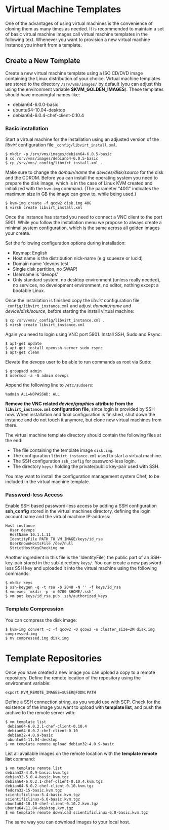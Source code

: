# Virtual Machine Templates

One of the advantages of using virtual machines is the convenience of cloning them as many times as needed. It is recommended to maintain a set of basic virtual machine images call virtual machine templates in the following text. Whenever you want to provision a new virtual machine instance you inherit from a template.

## Create a New Template

Create a new virtual machine template using a ISO CD/DVD image containing the Linux distribution of your choice. Virtual machine templates are stored to the directory `/srv/vms/images/` by default (you can adjust this using the environment variable **$KVM_GOLDEN_IMAGES**). These templates should have meaningful names like:

* debian64-6.0.0-basic
* ubuntu64-10.04-desktop 
* debian64-6.0.4-chef-client-0.10.4 

### Basic installation

Start a virtual machine for the installation using an adjusted version of the _libvirt_ configuration file `_config/libvirt_install.xml`. 

    $ mkdir -p /srv/vms/images/debian64-6.0.5-basic
    $ cd /srv/vms/images/debian64-6.0.5-basic
    $ cp /srv/vms/_config/libvirt_install.xml .

Make sure to change the _domain/name_ the _devices/disk/source_ for the disk and the CDROM. Before you can install the operating system you need to prepare the disk image, which is in the case of Linux KVM created and initialized with the `kvm-img` command. (The parameter "40G" indicates the maximum size in GB the image can grow to, while being used.)

    $ kvm-img create -f qcow2 disk.img 40G
    $ virsh create libvirt_install.xml

Once the instance has started you need to connect a VNC client to the port 5901. While you follow the installation menu we propose to always create a minimal system configuration, which is the same across all golden images your create.

Set the following configuration options during installation:

* Keymap: English
* Host name is the distribution nick-name (e.g squeeze or lucid)
* Domain name 'devops.test'
* Single disk partition, no SWAP!
* Username is 'devops'
* Only standard system, no desktop environment (unless really needed), no services, no development environment,  no editor, nothing except a bootable Linux.

Once the installation is finished copy the _libvirt_ configuration file `_config/libvirt_instance.xml` and adjust _domain/name_ and _device/disk/source_, before starting the install virtual machine:

    $ cp /srv/vms/_config/libvirt_instance.xml .
    $ virsh create libvirt_instance.xml

Again you need to login using VNC port 5901. Install SSH, Sudo and Rsync:

    $ apt-get update
    $ apt-get install openssh-server sudo rsync
    $ apt-get clean

Elevate the _devops_ user to be able to run commands as root via Sudo:

    $ groupadd admin
    $ usermod -a -G admin devops

Append the following line to `/etc/sudoers`:

    %admin ALL=NOPASSWD: ALL

**Remove the VNC related <i>device/graphics</i> attribute from the `libvirt_instance.xml` configuration file**, since login is provided by SSH now. When installation and final configuration is finished, shut down the instance and do not touch it anymore, but clone new virtual machines from there.

The virtual machine template directory should contain the following files at the end:

* The file containing the template image `disk.img`.
* The configuration `libvirt_instance.xml` used to start a virtual machine.
* The SSH configuration `ssh_config` for password-less login.
* The directory `keys/` holding the private/public key-pair used with SSH.

You may want to install the configuration management system Chef, to be included in the virtual machine template.

### Password-less Access

Enable SSH based password-less access by adding a SSH configuration **ssh_config** stored in the virtual machines directory, defining the login account name and the virtual machine IP-address:

    Host instance
      User devops
      HostName 10.1.1.11
      IdentityFile PATH_TO_VM_IMAGE/keys/id_rsa
      UserKnownHostsFile /dev/null
      StrictHostKeyChecking no

Another ingredient in this file is the 'IdentityFile', the public part of an SSH-key-pair stored in the sub-directory `keys/`. You can create a new password-less SSH key and uploaded it into the virtual machine using the following commands:

    $ mkdir keys
    $ ssh-keygen -q -t rsa -b 2048 -N '' -f keys/id_rsa
    $ vm exec 'mkdir -p -m 0700 $HOME/.ssh'
    $ vm put keys/id_rsa.pub .ssh/authorized_keys

### Template Compression

You can compress the disk image:

    $ kvm-img convert -c -f qcow2 -O qcow2 -o cluster_size=2M disk.img compressed.img
    $ mv compressed.img disk.img

# Template Repositories 

Once you have created a new image you can upload a copy to a remote repository. Define the remote location of the repository using the environment variable:

    export KVM_REMOTE_IMAGES=$USER@FQDN:PATH

Define a SSH connection string, as you would use with SCP. Check for the existence of the image you want to upload with **template list**, and push the archive to the remote server with:

    $ vm template list
     debian64-6.0.2.1-chef-client-0.10.4
     debian64-6.0.2-chef-client-0.10
     debian32-4.0.9-basic
     ubuntu64-11.04-desktop
    $ vm template remote upload debian32-4.0.9-basic

List all available images on the remote location with the **template remote list** command: 

    $ vm template remote list
    debian32-4.0.9-basic.kvm.tgz
    debian32-5.0.4-basic.kvm.tgz
    debian64-6.0.2.1-chef-client-0.10.4.kvm.tgz
    debian64-6.0.2-chef-client-0.10.kvm.tgz
    fedora32-15-basic.kvm.tgz
    scientificlinux-5.4-basic.kvm.tgz
    scientificlinux-6.0-basic.kvm.tgz
    ubuntu64-10.10-chef-client-0.10.2.kvm.tgz
    ubuntu64-11.04-desktop.kvm.tgz
    $ vm template remote download scientificlinux-6.0-basic.kvm.tgz


The same way you can download images to your local host.
